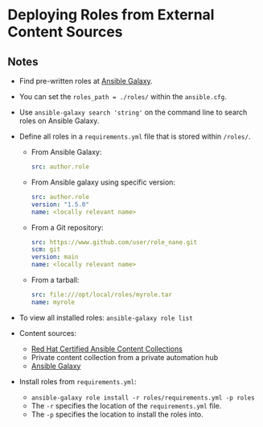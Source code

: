 # Deploying Roles from External Content Sources

## Notes

- Find pre-written roles at [Ansible Galaxy](https://galaxy.ansible.com/).
- You can set the `roles_path = ./roles/` within the `ansible.cfg`.
- Use `ansible-galaxy search 'string'` on the command line to search roles on Ansible Galaxy.
- Define all roles in a `requirements.yml` file that is stored within `/roles/`.
  - From Ansible Galaxy:

    ```yaml
    src: author.role
    ```

  - From Ansible galaxy using specific version:

    ```yaml
    src: author.role
    version: "1.5.0"
    name: <locally relevant name>
    ```

  - From a Git repository:

    ```yaml
    src: https://www.github.com/user/role_nane.git
    scm: git
    version: main
    name: <locally relevant name>
    ```

  - From a tarball:

    ```yaml
    src: file:///opt/local/roles/myrole.tar
    name: myrole
    ```

- To view all installed roles: `ansible-galaxy role list`
- Content sources:
  - [Red Hat Certified Ansible Content Collections](https://console.redhat.com)
  - Private content collection from a private automation hub
  - [Ansible Galaxy](https://galaxy.ansible.com)
- Install roles from `requirements.yml`:
  - `ansible-galaxy role install -r roles/requirements.yml -p roles`
  - The `-r` specifies the location of the `requirements.yml` file.
  - The `-p` specifies the location to install the roles into.
